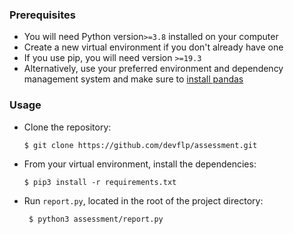 ### Prerequisites
* You will need Python version`>=3.8` installed on your computer
* Create a new virtual environment if you don't already have one
* If you use pip, you will need version `>=19.3`
* Alternatively, use your preferred environment and dependency management system and make sure to [install pandas](https://pandas.pydata.org/docs/getting_started/install.html)
### Usage
* Clone the repository:

      $ git clone https://github.com/devflp/assessment.git

* From your virtual environment, install the dependencies: 

      $ pip3 install -r requirements.txt
  

* Run `report.py`, located in the root of the project directory:

       $ python3 assessment/report.py 
  
